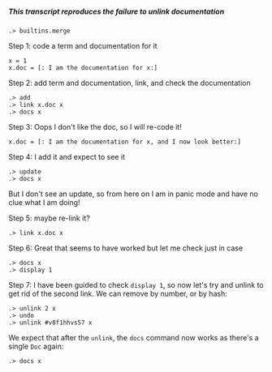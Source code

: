 ##### This transcript reproduces the failure to unlink documentation

```ucm:hide
.> builtins.merge
```

Step 1: code a term and documentation for it
```unison
x = 1
x.doc = [: I am the documentation for x:]
```

Step 2: add term and documentation, link, and check the documentation
```ucm
.> add
.> link x.doc x
.> docs x
```

Step 3: Oops I don't like the doc, so I will re-code it!
```unison
x.doc = [: I am the documentation for x, and I now look better:]
```

Step 4: I add it and expect to see it
```ucm
.> update
.> docs x
```
But I don't see an update, so from here on I am in panic mode and have no clue what I am doing!

Step 5: maybe re-link it?
```ucm
.> link x.doc x
```

Step 6: Great that seems to have worked but let me check just in case

```ucm
.> docs x
.> display 1
```

Step 7: I have been guided to check `display 1`, so now let's try and unlink to get rid of the second link. We can remove by number, or by hash:

```ucm
.> unlink 2 x
.> undo
.> unlink #v8f1hhvs57 x
```

We expect that after the `unlink`, the `docs` command now works as there's a single `Doc` again:

```ucm
.> docs x
```
